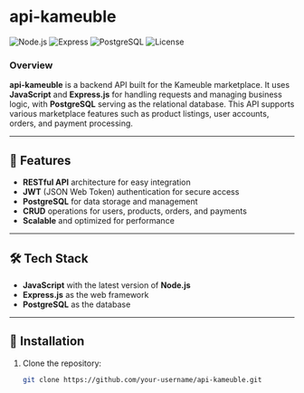 # api-kameuble

![Node.js](https://img.shields.io/badge/Node.js-Latest-green)
![Express](https://img.shields.io/badge/Express-4.x-brightgreen)
![PostgreSQL](https://img.shields.io/badge/PostgreSQL-13+-blue)
![License](https://img.shields.io/github/license/your-username/api-kameuble)

### Overview

**api-kameuble** is a backend API built for the Kameuble marketplace. It uses **JavaScript** and **Express.js** for handling requests and managing business logic, with **PostgreSQL** serving as the relational database. This API supports various marketplace features such as product listings, user accounts, orders, and payment processing.

---

## 🚀 Features

- **RESTful API** architecture for easy integration
- **JWT** (JSON Web Token) authentication for secure access
- **PostgreSQL** for data storage and management
- **CRUD** operations for users, products, orders, and payments
- **Scalable** and optimized for performance

---

## 🛠️ Tech Stack

- **JavaScript** with the latest version of **Node.js**
- **Express.js** as the web framework
- **PostgreSQL** as the database

---

## 🔧 Installation

1. Clone the repository:
   ```bash
   git clone https://github.com/your-username/api-kameuble.git
